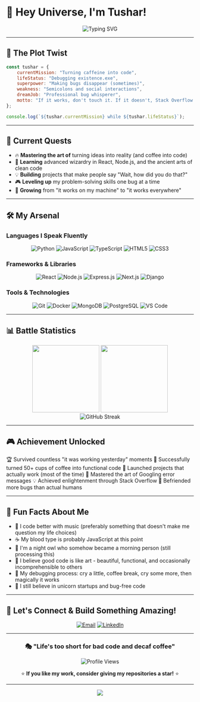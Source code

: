 # 🚀 Hey Universe, I'm Tushar! 

<div align="center">
  
![Typing SVG](https://readme-typing-svg.herokuapp.com?font=Fira+Code&pause=1000&color=00D9FF&center=true&vCenter=true&width=435&lines=Full+Stack+Developer;Life+Enthusiast;Problem+Solver;Dream+Chaser;Code+Artist)

</div>

---

## 🌟 **The Plot Twist**
```javascript
const tushar = {
    currentMission: "Turning caffeine into code",
    lifeStatus: "Debugging existence.exe",
    superpower: "Making bugs disappear (sometimes)",
    weakness: "Semicolons and social interactions",
    dreamJob: "Professional bug whisperer",
    motto: "If it works, don't touch it. If it doesn't, Stack Overflow."
};

console.log(`${tushar.currentMission} while ${tushar.lifeStatus}`);
```

---

## 🎯 **Current Quests**
- 🔥 **Mastering the art of** turning ideas into reality (and coffee into code)
- 🧠 **Learning** advanced wizardry in React, Node.js, and the ancient arts of clean code
- 💡 **Building** projects that make people say "Wait, how did you do that?"
- 🎮 **Leveling up** my problem-solving skills one bug at a time
- 🌱 **Growing** from "it works on my machine" to "it works everywhere"

---

## 🛠️ **My Arsenal** 

### **Languages I Speak Fluently**
<div align="center">

![Python](https://img.shields.io/badge/Python-3776AB?style=for-the-badge&logo=python&logoColor=white)
![JavaScript](https://img.shields.io/badge/JavaScript-F7DF1E?style=for-the-badge&logo=javascript&logoColor=black)
![TypeScript](https://img.shields.io/badge/TypeScript-007ACC?style=for-the-badge&logo=typescript&logoColor=white)
![HTML5](https://img.shields.io/badge/HTML5-E34F26?style=for-the-badge&logo=html5&logoColor=white)
![CSS3](https://img.shields.io/badge/CSS3-1572B6?style=for-the-badge&logo=css3&logoColor=white)

</div>

### **Frameworks & Libraries** 
<div align="center">

![React](https://img.shields.io/badge/React-20232A?style=for-the-badge&logo=react&logoColor=61DAFB)
![Node.js](https://img.shields.io/badge/Node.js-43853D?style=for-the-badge&logo=node.js&logoColor=white)
![Express.js](https://img.shields.io/badge/Express.js-404D59?style=for-the-badge)
![Next.js](https://img.shields.io/badge/Next.js-000?style=for-the-badge&logo=nextdotjs&logoColor=white)
![Django](https://img.shields.io/badge/Django-092E20?style=for-the-badge&logo=django&logoColor=white)

</div>

### **Tools & Technologies**
<div align="center">

![Git](https://img.shields.io/badge/Git-F05032?style=for-the-badge&logo=git&logoColor=white)
![Docker](https://img.shields.io/badge/Docker-2496ED?style=for-the-badge&logo=docker&logoColor=white)
![MongoDB](https://img.shields.io/badge/MongoDB-4EA94B?style=for-the-badge&logo=mongodb&logoColor=white)
![PostgreSQL](https://img.shields.io/badge/PostgreSQL-316192?style=for-the-badge&logo=postgresql&logoColor=white)
![VS Code](https://img.shields.io/badge/VS_Code-007ACC?style=for-the-badge&logo=visualstudiocode&logoColor=white)

</div>

---

## 📊 **Battle Statistics**

<div align="center">
  <img height="180em" src="https://github-readme-stats.vercel.app/api?username=Tusharisme&show_icons=true&theme=tokyonight&include_all_commits=true&count_private=true"/>
  <img height="180em" src="https://github-readme-stats.vercel.app/api/top-langs/?username=Tusharisme&layout=compact&langs_count=8&theme=tokyonight"/>
</div>

<div align="center">
  <img src="https://github-readme-streak-stats.herokuapp.com/?user=Tusharisme&theme=tokyonight" alt="GitHub Streak" />
</div>

---

## 🎮 **Achievement Unlocked**


🏆 Survived countless "it was working yesterday" moments
🎯 Successfully turned 50+ cups of coffee into functional code
🚀 Launched projects that actually work (most of the time)
🧠 Mastered the art of Googling error messages
💡 Achieved enlightenment through Stack Overflow
🐛 Befriended more bugs than actual humans

---

## 🌈 **Fun Facts About Me**

- 🎵 I code better with music (preferably something that doesn't make me question my life choices)
- ☕ My blood type is probably JavaScript at this point
- 🌙 I'm a night owl who somehow became a morning person (still processing this)
- 🎨 I believe good code is like art - beautiful, functional, and occasionally incomprehensible to others
- 🎯 My debugging process: cry a little, coffee break, cry some more, then magically it works
- 🦄 I still believe in unicorn startups and bug-free code

---

## 💌 **Let's Connect & Build Something Amazing!**

<div align="center">

[![Email](https://img.shields.io/badge/Email-D14836?style=for-the-badge&logo=gmail&logoColor=white)](mailto:tusharjalan20212138@gmail.com)
[![LinkedIn](https://img.shields.io/badge/LinkedIn-0077B5?style=for-the-badge&logo=linkedin&logoColor=white)](https://www.linkedin.com/in/tushar-jalan-2k5/)

</div>

---

<div align="center">
  
### 🎭 **"Life's too short for bad code and decaf coffee"**

![Profile Views](https://komarev.com/ghpvc/?username=Tusharisme&color=blueviolet&style=flat-square&label=Profile+Views)

⭐ **If you like my work, consider giving my repositories a star!** ⭐

</div>

---

<div align="center">
  <img src="https://capsule-render.vercel.app/api?type=waving&color=gradient&height=100&section=footer"/>
</div>

